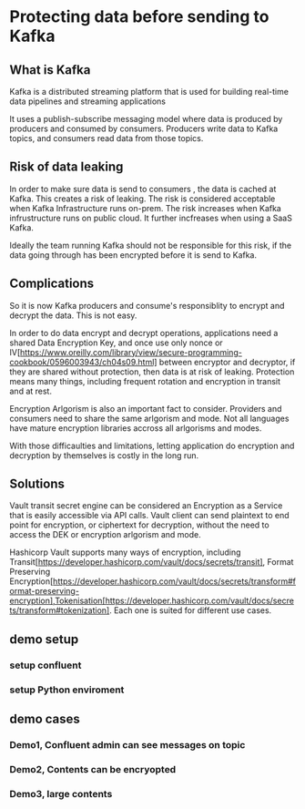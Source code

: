 # Protecting data before sending to Kafka

## What is Kafka

Kafka is a distributed streaming platform that is used for building real-time data pipelines and streaming applications

It uses a publish-subscribe messaging model where data is produced by producers and consumed by consumers. Producers write data to Kafka topics, and consumers read data from those topics.

## Risk of data leaking

In order to make sure data is send to consumers , the data is cached at Kafka. This creates a risk of leaking. The risk is considered acceptable when Kafka Infrastructure runs on-prem. The risk increases when Kafka infrustructure runs on public cloud. It further incfreases when using a SaaS Kafka.

Ideally the team running Kafka should not be responsible for this risk, if the data going through has been encrypted before it is send to Kafka.

## Complications

So it is now Kafka producers and consume's responsiblity to encrypt and decrypt the data. This is not easy.

In order to do data encrypt and decrypt operations, applications need a shared Data Encryption Key, and once use only nonce or IV[https://www.oreilly.com/library/view/secure-programming-cookbook/0596003943/ch04s09.html] between encryptor and decryptor, if they are shared without protection, then data is at risk of leaking. Protection means many things, including frequent rotation and encryption in transit and at rest.

Encryption Arlgorism is also an important fact to consider. Providers and consumers need to share the same arlgorism and mode. Not all languages have mature encryption libraries accross all arlgorisms and modes. 

With those difficaulties and limitations, letting application do encryption and decryption by themselves is costly in the long run.

## Solutions

Vault transit secret engine can be considered an Encryption as a Service that is easily accessible via API calls. Vault client can send plaintext to end point for encryption, or ciphertext for decryption, without the need to access the DEK or encryption arlgorism and mode.

Hashicorp Vault supports many ways of encryption, including Transit[https://developer.hashicorp.com/vault/docs/secrets/transit], Format Preserving Encryption[https://developer.hashicorp.com/vault/docs/secrets/transform#format-preserving-encryption],Tokenisation[https://developer.hashicorp.com/vault/docs/secrets/transform#tokenization]. Each one is suited for different use cases.

## demo setup

### setup confluent

### setup Python enviroment

## demo cases

### Demo1, Confluent admin can see messages on topic

### Demo2, Contents can be encryopted

### Demo3, large contents
